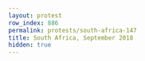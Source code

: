```yaml
---
layout: protest
row_index: 886
permalink: protests/south-africa-147
title: South Africa, September 2018
hidden: true
---
```

